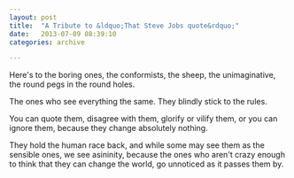 ```yaml
---
layout: post
title:  "A Tribute to &ldquo;That Steve Jobs quote&rdquo;"
date:   2013-07-09 08:39:10
categories: archive

---
```


Here's to the boring ones, the conformists, the sheep, the unimaginative, the round pegs in the round holes.

The ones who see everything the same. They blindly stick to the rules.

You can quote them, disagree with them, glorify or vilify them, or you can ignore them, because they change absolutely nothing.

They hold the human race back, and while some may see them as the sensible ones, we see asininity, because the ones who aren't crazy enough to think that they can change the world, go unnoticed as it passes them by.